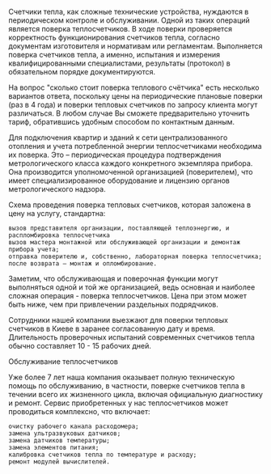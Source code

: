 Счетчики тепла, как сложные технические устройства, нуждаются в периодическом контроле и обслуживании. Одной из таких операций является поверка теплосчетчиков. В ходе поверки проверяется корректность функционирования счетчиков тепла, согласно документам изготовителя и нормативам или регламентам. Выполняется поверка счетчиков тепла, а именно, испытания и измерения квалифицированными специалистами, результаты (протокол) в обязательном порядке документируются.

На вопрос "сколько стоит поверка теплового счётчика" есть несколько вариантов ответа, поскольку цены на периодические плановые поверки (раз в 4 года) и поверки тепловых счетчиков по запросу клиента могут различаться. В любом случае Вы сможете предварительно уточнить тариф, обратившись удобным способом по контактным данным.

Для подключения квартир и зданий к сети централизованного отопления и учета потребленной энергии теплосчетчиками необходима их поверка. Это – периодическая процедура подтверждения метрологического класса каждого конкретного экземпляра прибора. Она производится уполномоченной организацией (поверителем), что имеет специализированное оборудование и лицензию органов метрологического надзора.

Схема проведения поверка тепловых счетчиков, которая заложена в цену на услугу, стандартна:

    вызов представителя организации, поставляющей теплоэнергию, и распломбировка теплосчетчика
    вызов мастера монтажной или обслуживающей организации и демонтаж прибора учета;
    отправка поверителю и, собственно, лабораторная поверка теплосчетчика;
    после возврата ­– монтаж и опломбирование.
Заметим, что обслуживающая и поверочная функции могут выполняться одной и той же организацией, ведь основная и наиболее сложная операция - поверка теплосчетчиков. Цена при этом может быть ниже, чем при привлечении раздельных подрядчиков.

Сотрудники нашей компании выезжают для поверки тепловых счетчиков в Киеве в заранее согласованную дату и время. Длительность проверочных испытаний современных счетчиков тепла обычно составляет 10 - 15 рабочих дней.

Обслуживание теплосчетчиков

Уже более 7 лет наша компания оказывает полную техническую помощь по обслуживанию, в частности, поверке счетчиков тепла в течении всего их жизненного цикла, включая официальную диагностику и ремонт. Сервис приобретенных у нас теплосчетчиков может проводиться комплексно, что включает:

    очистку рабочего канала расходомера;
    замена ультразвуковых датчиков;
    замена датчиков температуры;
    замена элементов питания;
    калибровка счетчиков тепла по температуре и расходу;
    ремонт модулей вычислителей.
